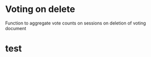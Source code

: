 # Voting on delete

Function to aggregate vote counts on sessions on deletion of voting document

# test
